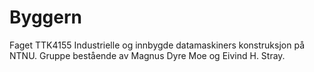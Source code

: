# Byggern
Faget TTK4155 Industrielle og innbygde datamaskiners konstruksjon på NTNU. 
Gruppe bestående av Magnus Dyre Moe og Eivind H. Stray.


